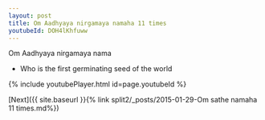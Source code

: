 ```yaml
---
layout: post
title: Om Aadhyaya nirgamaya namaha 11 times
youtubeId: DOH4lKhfuww
---
```

 
 
Om Aadhyaya nirgamaya nama 
 
 -  Who is the first germinating seed of the world 
 
  
 
  
 
 
 
 
 
 


{% include youtubePlayer.html id=page.youtubeId %}
 
[Next]({{ site.baseurl }}{% link  split2/_posts/2015-01-29-Om sathe namaha 11 times.md%})
 
